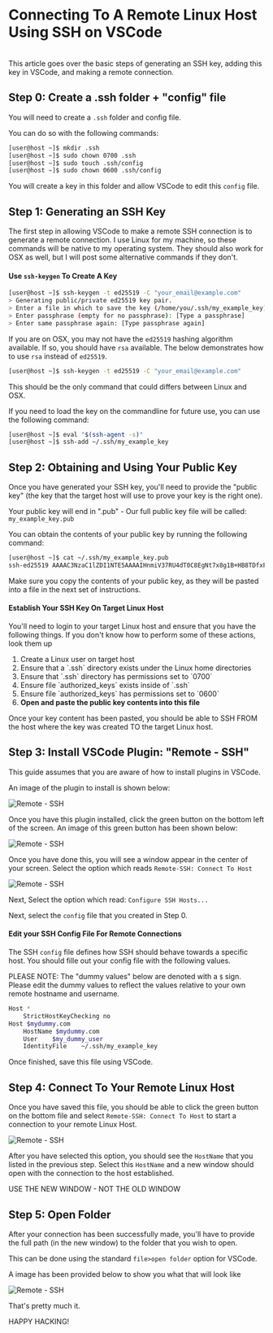 # Connecting To A Remote Linux Host Using SSH on VSCode

</br>
This article goes over the basic steps of generating an SSH key, adding this key in VSCode, and making a remote connection.
</br>

## Step 0: Create a .ssh folder + "config" file

You will need to create a `.ssh` folder and config file.

You can do so with the following commands:

```bash
[user@host ~]$ mkdir .ssh
[user@host ~]$ sudo chown 0700 .ssh
[user@host ~]$ sudo touch .ssh/config
[user@host ~]$ sudo chown 0600 .ssh/config
```

You will create a key in this folder and allow VSCode to edit this `config` file.

## Step 1: Generating an SSH Key

The first step in allowing VSCode to make a remote SSH connection is to generate a remote connection. I use Linux for my machine, so these commands will be native to my operating system. They should also work for OSX as well, but I will post some alternative commands if they don't.

#### Use `ssh-keygen` To Create A Key
```bash
[user@host ~]$ ssh-keygen -t ed25519 -C "your_email@example.com"
> Generating public/private ed25519 key pair.
> Enter a file in which to save the key (/home/you/.ssh/my_example_key): [Press enter]
> Enter passphrase (empty for no passphrase): [Type a passphrase]
> Enter same passphrase again: [Type passphrase again]
```

If you are on OSX, you may not have the `ed25519` hashing algorithm available. If so, you should have `rsa` available. The below demonstrates how to use `rsa` instead of `ed25519`.

```bash
[user@host ~]$ ssh-keygen -t ed25519 -C "your_email@example.com"
```

This should be the only command that could differs between Linux and OSX.

If you need to load the key on the commandline for future use, you can use the following command:

```bash
[user@host ~]$ eval "$(ssh-agent -s)"
[user@host ~]$ ssh-add ~/.ssh/my_example_key
```

## Step 2: Obtaining and Using Your Public Key

Once you have generated your SSH key, you'll need to provide the "public key" (the key that the target host will use to prove your key is the right one).

Your public key will end in ".pub" - Our full public key file will be called: `my_example_key.pub`

You can obtain the contents of your public key by running the following command:

```bash
[user@host ~]$ cat ~/.ssh/my_example_key.pub
ssh-ed25519 AAAAC3NzaC1lZDI1NTE5AAAAIHnmiV37RU4dT0C8EgNt7x8g1B+HB8TDfxFp97kd84jd your_email@example.com
```
Make sure you copy the contents of your public key, as they will be pasted into a file in the next set of instructions.

#### Establish Your SSH Key On Target Linux Host

You'll need to login to your target Linux host and ensure that you have the following things. If you don't know how to perform some of these actions, look them up

<ol>
    <li>Create a Linux user on target host</li>
    <li>Ensure that a `.ssh` directory exists under the Linux home directories</li>
    <li>Ensure that `.ssh` directory has permissions set to `0700`</li>
    <li>Ensure file `authorized_keys` exists inside of `.ssh`</li>
    <li>Ensure file `authorized_keys` has permissions set to `0600`</li>
    <li><b>Open and paste the public key contents into this file</b></li>
</ol> 

Once your key content has been pasted, you should be able to SSH FROM the host where the key was created TO the target Linux host.

## Step 3: Install VSCode Plugin: "Remote - SSH"

This guide assumes that you are aware of how to install plugins in VSCode.

An image of the plugin to install is shown below:

![Remote - SSH](https://shawnzhong.com/wp-content/uploads/2019/10/img_5da6c8d2090b3.png)

Once you have this plugin installed, click the green button on the bottom left of the screen. An image of this green button has been shown below:

![Remote - SSH](https://files.readme.io/dc263a2-remote-status-bar.png)

Once you have done this, you will see a window appear in the center of your screen. Select the option which reads `Remote-SSH: Connect To Host`

![Remote - SSH](https://assets.digitalocean.com/articles/vscode_remote_ssh/urOLU4z.png)


Next, Select the option which read: `Configure SSH Hosts...`

Next, select the `config` file that you created in Step 0.

#### Edit your SSH Config File For Remote Connections

The SSH `config` file defines how SSH should behave towards a specific host. You should fille out your config file with the following values.

PLEASE NOTE: The "dummy values" below are denoted with a `$` sign. Please edit the dummy values to reflect the values relative to your own remote hostname and username.

```bash
Host *
    StrictHostKeyChecking no
Host $mydummy.com
    HostName $mydummy.com
    User    $my_dummy_user
    IdentityFile    ~/.ssh/my_example_key
```

Once finished, save this file using VSCode.

## Step 4: Connect To Your Remote Linux Host

Once you have saved this file, you should be able to click the green button on the bottom file and select `Remote-SSH: Connect To Host` to start a connection to your remote Linux Host.

![Remote - SSH](https://assets.digitalocean.com/articles/vscode_remote_ssh/urOLU4z.png)

After you have selected this option, you should see the `HostName` that you listed in the previous step. Select this `HostName` and a new window should open with the connection to the host established.

USE THE NEW WINDOW - NOT THE OLD WINDOW

## Step 5: Open Folder

After your connection has been successfully made, you'll have to provide the full path (in the new window) to the folder that you wish to open.

This can be done using the standard `file>open folder` option for VSCode.

A image has been provided below to show you what that will look like

![Remote - SSH](https://devblogs.microsoft.com/python/wp-content/uploads/sites/12/2019/05/11_WSLOpenFolder.png)

That's pretty much it.

HAPPY HACKING!